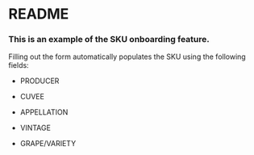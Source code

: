 # README

### This is an example of the SKU onboarding feature.

Filling out the form automatically populates the SKU using the following fields:

* PRODUCER

* CUVEE

* APPELLATION

* VINTAGE

* GRAPE/VARIETY

